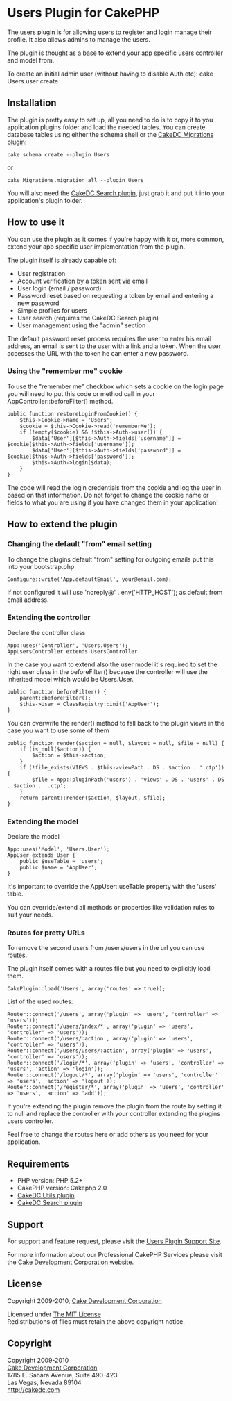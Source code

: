 # Users Plugin for CakePHP #

The users plugin is for allowing users to register and login manage their profile. It also allows admins to manage the users.

The plugin is thought as a base to extend your app specific users controller and model from.

To create an initial admin user (without having to disable Auth etc):
cake Users.user create


## Installation ##

The plugin is pretty easy to set up, all you need to do is to copy it to you application plugins folder and load the needed tables. You can create database tables using either the schema shell or the [CakeDC Migrations plugin](http://github.com/CakeDC/migrations):

	cake schema create --plugin Users

or

	cake Migrations.migration all --plugin Users

You will also need the [CakeDC Search plugin](http://github.com/CakeDC/search), just grab it and put it into your application's plugin folder.

## How to use it ##

You can use the plugin as it comes if you're happy with it or, more common, extend your app specific user implementation from the plugin.

The plugin itself is already capable of:

* User registration
* Account verification by a token sent via email
* User login (email / password)
* Password reset based on requesting a token by email and entering a new password
* Simple profiles for users
* User search (requires the CakeDC Search plugin)
* User management using the "admin" section

The default password reset process requires the user to enter his email address, an email is sent to the user with a link and a token. When the user accesses the URL with the token he can enter a new password.

### Using the "remember me" cookie ###

To use the "remember me" checkbox which sets a cookie on the login page you will need to put this code or method call in your AppController::beforeFilter() method.

	public function restoreLoginFromCookie() {
		$this->Cookie->name = 'Users';
		$cookie = $this->Cookie->read('rememberMe');
		if (!empty($cookie) && !$this->Auth->user()) {
			$data['User'][$this->Auth->fields['username']] = $cookie[$this->Auth->fields['username']];
			$data['User'][$this->Auth->fields['password']] = $cookie[$this->Auth->fields['password']];
			$this->Auth->login($data);
		}
	}

The code will read the login credentials from the cookie and log the user in based on that information. Do not forget to change the cookie name or fields to what you are using if you have changed them in your application!

## How to extend the plugin ##

### Changing the default "from" email setting ###

To change the plugins default "from" setting for outgoing emails put this into your bootstrap.php

	Configure::write('App.defaultEmail', your@email.com);

If not configured it will use 'noreply@' . env('HTTP_HOST'); as default from email address.

### Extending the controller ###

Declare the controller class

	App::uses('Controller', 'Users.Users');
	AppUsersController extends UsersController

In the case you want to extend also the user model it's required to set the right user class in the beforeFilter() because the controller will use the inherited model which would be Users.User.

	public function beforeFilter() {
		parent::beforeFilter();
		$this->User = ClassRegistry::init('AppUser');
	}

You can overwrite the render() method to fall back to the plugin views in the case you want to use some of them

	public function render($action = null, $layout = null, $file = null) {
		if (is_null($action)) {
			$action = $this->action;
		}
		if (!file_exists(VIEWS . $this->viewPath . DS . $action . '.ctp')) {
			$file = App::pluginPath('users') . 'views' . DS . 'users' . DS . $action . '.ctp';
		}
		return parent::render($action, $layout, $file);
	}

### Extending the model ###

Declare the model 

	App::uses('Model', 'Users.User');
	AppUser extends User {
		public $useTable = 'users';
		public $name = 'AppUser';
	}

It's important to override the AppUser::useTable property with the 'users' table.

You can override/extend all methods or properties like validation rules to suit your needs.

### Routes for pretty URLs ###

To remove the second users from /users/users in the url you can use routes.

The plugin itself comes with a routes file but you need to explicitly load them. 

	CakePlugin::load('Users', array('routes' => true));

List of the used routes:

	Router::connect('/users', array('plugin' => 'users', 'controller' => 'users'));
	Router::connect('/users/index/*', array('plugin' => 'users', 'controller' => 'users'));
	Router::connect('/users/:action', array('plugin' => 'users', 'controller' => 'users'));
	Router::connect('/users/users/:action', array('plugin' => 'users', 'controller' => 'users'));
	Router::connect('/login/*', array('plugin' => 'users', 'controller' => 'users', 'action' => 'login'));
	Router::connect('/logout/*', array('plugin' => 'users', 'controller' => 'users', 'action' => 'logout'));
	Router::connect('/register/*', array('plugin' => 'users', 'controller' => 'users', 'action' => 'add'));

If you're extending the plugin remove the plugin from the route by setting it to null and replace the controller with your controller extending the plugins users controller.

Feel free to change the routes here or add others as you need for your application.

## Requirements ##

* PHP version: PHP 5.2+
* CakePHP version: Cakephp 2.0
* [CakeDC Utils plugin](http://github.com/CakeDC/utils)
* [CakeDC Search plugin](http://github.com/CakeDC/search)

## Support ##

For support and feature request, please visit the [Users Plugin Support Site](http://cakedc.lighthouseapp.com/projects/60126-users-plugin/).

For more information about our Professional CakePHP Services please visit the [Cake Development Corporation website](http://cakedc.com).

## License ##

Copyright 2009-2010, [Cake Development Corporation](http://cakedc.com)

Licensed under [The MIT License](http://www.opensource.org/licenses/mit-license.php)<br/>
Redistributions of files must retain the above copyright notice.

## Copyright ###

Copyright 2009-2010<br/>
[Cake Development Corporation](http://cakedc.com)<br/>
1785 E. Sahara Avenue, Suite 490-423<br/>
Las Vegas, Nevada 89104<br/>
http://cakedc.com<br/>

